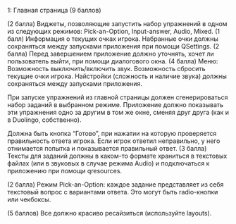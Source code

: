 1: Главная страница (9 баллов)

(2 балла) Виджеты, позволяющие запустить набор упражнений в одном из следующих режимов: Pick-an-Option, Input-answer, Audio, Mixed.
(1 балл) Информация о текущих очках игрока. Набранные очки должны сохраняться между запусками приложения при помощи QSettings.
(2 балла) Перед завершением приложение должно уточнять, хочет ли пользователь выйти, при помощи диалогового окна.
(4 балла) Меню:
Возможность выключить/включить звук.
Возможность сбросить текущие очки игрока.
Найстройки (сложность и наличие звука) должны сохраняться между запусками приложения.

При запуске упражнений из главной страницы должен сгенерироваться набор заданий в выбранном режиме. Приложение должно показывать эти упражнения одно за другим в том же окне, сменяя друг друга (как и в Duolingo, собственно).

Должна быть кнопка “Готово”, при нажатии на которую проверяется правильность ответа игрока. Если игрок ответил неправильно, у него отнимается попытка и показывается правильный ответ.
(3 балла) Тексты для заданий должны в каком-то формате храниться в текстовых файлах (или в звуковых в случае режима Audio) и подключаться к приложению при помощи qresources.

(2 балла) Режим Pick-an-Option: каждое задание представляет из себя текстовый вопрос с вариантами ответа. Это могут быть radio-кнопки или чекбоксы.

(5 баллов) Все должно красиво ресайзиться (используйте layouts).